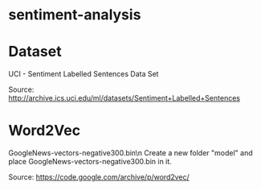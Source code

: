 # sentiment-analysis
# Dataset
UCI - Sentiment Labelled Sentences Data Set

Source: http://archive.ics.uci.edu/ml/datasets/Sentiment+Labelled+Sentences

# Word2Vec
GoogleNews-vectors-negative300.bin\n
Create a new folder "model" and place GoogleNews-vectors-negative300.bin in it.

Source: https://code.google.com/archive/p/word2vec/
